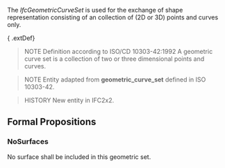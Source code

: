 The _IfcGeometricCurveSet_ is used for the exchange of shape representation consisting of an collection of (2D or 3D) points and curves only.

<!-- end of short definition -->


{ .extDef}
> NOTE Definition according to ISO/CD 10303-42:1992
> A geometric curve set is a collection of two or three dimensional points and curves.

> NOTE Entity adapted from **geometric_curve_set** defined in ISO 10303-42.

> HISTORY New entity in IFC2x2.

## Formal Propositions

### NoSurfaces
No surface shall be included in this geometric set.

